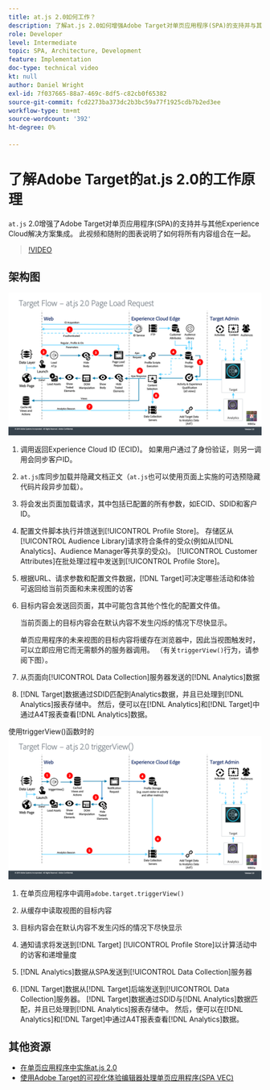 ```yaml
---
title: at.js 2.0如何工作？
description: 了解at.js 2.0如何增强Adobe Target对单页应用程序(SPA)的支持并与其他Experience Cloud解决方案集成。
role: Developer
level: Intermediate
topic: SPA, Architecture, Development
feature: Implementation
doc-type: technical video
kt: null
author: Daniel Wright
exl-id: 7f037665-88a7-469c-8df5-c82cb0f65382
source-git-commit: fcd2273ba373dc2b3bc59a77f1925cdb7b2ed3ee
workflow-type: tm+mt
source-wordcount: '392'
ht-degree: 0%

---
```


# 了解Adobe Target的at.js 2.0的工作原理

`at.js` 2.0增强了Adobe Target对单页应用程序(SPA)的支持并与其他Experience Cloud解决方案集成。 此视频和随附的图表说明了如何将所有内容组合在一起。

>[!VIDEO](https://video.tv.adobe.com/v/26250?quality=12)

## 架构图

![at.js 2.0在页面加载时的行为](assets/pageload.png)

1. 调用返回Experience Cloud ID (ECID)。 如果用户通过了身份验证，则另一调用会同步客户ID。

1. `at.js`库同步加载并隐藏文档正文（`at.js`也可以使用页面上实施的可选预隐藏代码片段异步加载）。

1. 将会发出页面加载请求，其中包括已配置的所有参数，如ECID、SDID和客户ID。

1. 配置文件脚本执行并馈送到[!UICONTROL Profile Store]。 存储区从[!UICONTROL Audience Library]请求符合条件的受众(例如从[!DNL Analytics]、Audience Manager等共享的受众)。 [!UICONTROL Customer Attributes]在批处理过程中发送到[!UICONTROL Profile Store]。
1. 根据URL、请求参数和配置文件数据，[!DNL Target]可决定哪些活动和体验可返回给当前页面和未来视图的访客

1. 目标内容会发送回页面，其中可能包含其他个性化的配置文件值。

   当前页面上的目标内容会在默认内容不发生闪烁的情况下尽快显示。

   单页应用程序的未来视图的目标内容将缓存在浏览器中，因此当视图触发时，可以立即应用它而无需额外的服务器调用。 （有关`triggerView()`行为，请参阅下图）。

1. 从页面向[!UICONTROL Data Collection]服务器发送的[!DNL Analytics]数据
1. [!DNL Target]数据通过SDID匹配到Analytics数据，并且已处理到[!DNL Analytics]报表存储中。 然后，便可以在[!DNL Analytics]和[!DNL Target]中通过A4T报表查看[!DNL Analytics]数据。

使用triggerView()函数时的![at.js 2.0行为](assets/triggerview.png)

1. 在单页应用程序中调用`adobe.target.triggerView()`
1. 从缓存中读取视图的目标内容

1. 目标内容会在默认内容不发生闪烁的情况下尽快显示

1. 通知请求将发送到[!DNL Target] [!UICONTROL Profile Store]以计算活动中的访客和递增量度
1. [!DNL Analytics]数据从SPA发送到[!UICONTROL Data Collection]服务器

1. [!DNL Target]数据从[!DNL Target]后端发送到[!UICONTROL Data Collection]服务器。 [!DNL Target]数据通过SDID与[!DNL Analytics]数据匹配，并且已处理到[!DNL Analytics]报表存储中。 然后，便可以在[!DNL Analytics]和[!DNL Target]中通过A4T报表查看[!DNL Analytics]数据。

## 其他资源

* [在单页应用程序中实施at.js 2.0](implement-atjs-20-in-a-single-page-application.md)
* [使用Adobe Target的可视化体验编辑器处理单页应用程序(SPA VEC)](../experiences/use-the-visual-experience-composer-for-single-page-applications.md)
